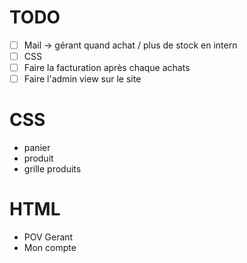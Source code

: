 # TODO

- [ ] Mail -> gérant quand achat / plus de stock en intern
- [ ] CSS
- [ ] Faire la facturation après chaque achats 
- [ ] Faire l'admin view sur le site

# CSS

- panier
- produit
- grille produits

# HTML

- POV Gerant
- Mon compte